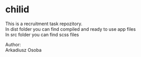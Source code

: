 # chilid
This is a recruitment task repozitory.  
In dist folder you can find compiled and ready to use app files  
In src folder you can find scss files 



Author:  
Arkadiusz Osoba